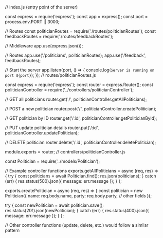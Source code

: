 // index.js (entry point of the server)

const express = require('express');
const app = express();
const port = process.env.PORT || 3000;

// Routes
const politicianRoutes = require('./routes/politicianRoutes');
const feedbackRoutes = require('./routes/feedbackRoutes');

// Middleware
app.use(express.json());

// Routes
app.use('/politicians', politicianRoutes);
app.use('/feedback', feedbackRoutes);

// Start the server
app.listen(port, () => {
  console.log(`Server is running on port ${port}`);
});
// routes/politicianRoutes.js

const express = require('express');
const router = express.Router();
const politicianController = require('../controllers/politicianController');

// GET all politicians
router.get('/', politicianController.getAllPoliticians);

// POST a new politician
router.post('/', politicianController.createPolitician);

// GET politician by ID
router.get('/:id', politicianController.getPoliticianById);

// PUT update politician details
router.put('/:id', politicianController.updatePolitician);

// DELETE politician
router.delete('/:id', politicianController.deletePolitician);

module.exports = router;
// controllers/politicianController.js

const Politician = require('../models/Politician');

// Example controller functions
exports.getAllPoliticians = async (req, res) => {
  try {
    const politicians = await Politician.find();
    res.json(politicians);
  } catch (err) {
    res.status(500).json({ message: err.message });
  }
};

exports.createPolitician = async (req, res) => {
  const politician = new Politician({
    name: req.body.name,
    party: req.body.party,
    // other fields
  });

  try {
    const newPolitician = await politician.save();
    res.status(201).json(newPolitician);
  } catch (err) {
    res.status(400).json({ message: err.message });
  }
};

// Other controller functions (update, delete, etc.) would follow a similar pattern

